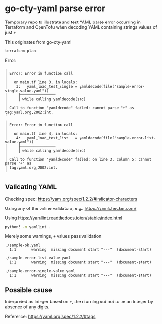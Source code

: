 go-cty-yaml parse error
=======================

Temporary repo to illustrate and test YAML parse error occurring in Terraform and OpenTofu
when decoding YAML containing strings values of just `+`

This originates from go-cty-yaml

```sh
terraform plan
```

Error:

```
╷
│ Error: Error in function call
│
│   on main.tf line 3, in locals:
│    3:   yaml_load_test_single = yamldecode(file("sample-error-single-value.yaml"))
│     ├────────────────
│     │ while calling yamldecode(src)
│
│ Call to function "yamldecode" failed: cannot parse "+" as tag:yaml.org,2002:int.
╵
╷
│ Error: Error in function call
│
│   on main.tf line 4, in locals:
│    4:   yaml_load_test_list   = yamldecode(file("sample-error-list-value.yaml"))
│     ├────────────────
│     │ while calling yamldecode(src)
│
│ Call to function "yamldecode" failed: on line 3, column 5: cannot parse "+" as
│ tag:yaml.org,2002:int.
╵
```

Validating YAML
---------------

Checking spec: <https://yaml.org/spec/1.2.2/#indicator-characters>

Using any of the online validators, e.g.: <https://yamlchecker.com/>

Using <https://yamllint.readthedocs.io/en/stable/index.html>

```sh
python3 -m yamllint .
```

Merely some warnings, `+` values pass validation

```
./sample-ok.yaml
  1:1       warning  missing document start "---"  (document-start)

./sample-error-list-value.yaml
  1:1       warning  missing document start "---"  (document-start)

./sample-error-single-value.yaml
  1:1       warning  missing document start "---"  (document-start)
```

Possible cause
--------------

Interpreted as integer based on `+`, then turning out not to be an integer by absence of any digits.

Reference: <https://yaml.org/spec/1.2.2/#tags>